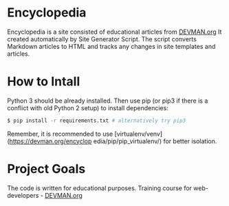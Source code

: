 # Encyclopedia

Encyclopedia is a site consisted of educational articles from [DEVMAN.org](https://devman.org)
It created automatically by Site Generator Script.
The script converts Markdown articles to HTML and tracks any changes in site templates and articles.

# How to Intall

Python 3 should be already installed.
Then use pip (or pip3 if there is a conflict with old Python 2 setup) to install
 dependencies:

```bash
$ pip install -r requirements.txt # alternatively try pip3
```

Remember, it is recommended to use [virtualenv/venv](https://devman.org/encyclop
edia/pip/pip_virtualenv/) for better isolation.

# Project Goals

The code is written for educational purposes. Training course for web-developers - [DEVMAN.org](https://devman.org)